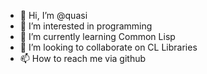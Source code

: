 - 👋 Hi, I’m @quasi
- 👀 I’m interested in programming
- 🌱 I’m currently learning Common Lisp
- 💞️ I’m looking to collaborate on CL Libraries
- 📫 How to reach me via github

<!---
quasi/quasi is a ✨ special ✨ repository because its `README.md` (this file) appears on your GitHub profile.
You can click the Preview link to take a look at your changes.
--->

